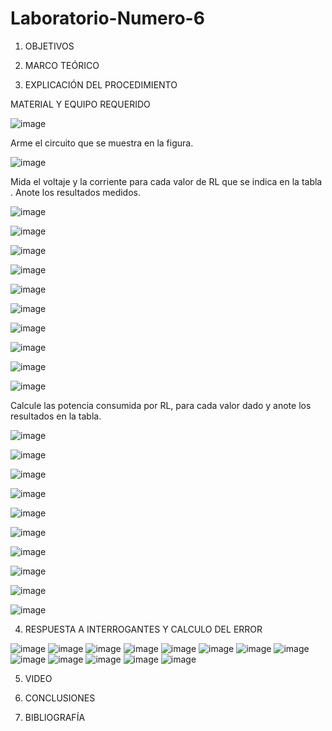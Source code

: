 # Laboratorio-Numero-6

1. OBJETIVOS



2. MARCO TEÓRICO 


3. EXPLICACIÓN DEL PROCEDIMIENTO

MATERIAL Y EQUIPO REQUERIDO

![image](https://user-images.githubusercontent.com/93899720/149409968-1813e31e-6a9a-4d3a-b53d-b840d1d61a4d.png)

Arme el circuito que se muestra en la figura.

![image](https://user-images.githubusercontent.com/93899720/149410065-8e3f06d7-ab08-4e8c-8dd7-6a17fd3d45be.png)

Mida el voltaje y la corriente para cada valor de RL que se indica en la tabla . Anote los resultados medidos.

![image](https://user-images.githubusercontent.com/93899720/149410248-e8d5e596-6354-43f0-98d6-d7ceb0b89921.png)

![image](https://user-images.githubusercontent.com/93899720/149410262-e0f904a8-6329-43cc-8b8c-e4021d6bd15e.png)

![image](https://user-images.githubusercontent.com/93899720/149410281-28f75d29-1956-4aae-aee6-290ff01f17af.png)

![image](https://user-images.githubusercontent.com/93899720/149410296-7f5d5ec6-04a2-4ac0-b67c-2ef121e9ab76.png)

![image](https://user-images.githubusercontent.com/93899720/149410316-ef4f8f27-2cd9-4f59-96c6-fa75c60c2cdf.png)

![image](https://user-images.githubusercontent.com/93899720/149410335-1d5c6b6e-8a32-42b5-9374-e2bd994170f1.png)

![image](https://user-images.githubusercontent.com/93899720/149410352-a82dad6b-31f1-431b-b40e-4ddf562b956c.png)

![image](https://user-images.githubusercontent.com/93899720/149410375-ff5c5496-2224-4189-b9f3-59e67e57c02b.png)

![image](https://user-images.githubusercontent.com/93899720/149410400-4dab6178-8c99-4892-a46b-ddd20105ee65.png)

![image](https://user-images.githubusercontent.com/93899720/149410418-43082448-f7e6-4d38-94f1-a645d309735b.png)

Calcule las potencia consumida por RL, para cada valor dado y anote los resultados en la tabla.

![image](https://user-images.githubusercontent.com/93899720/149417825-2b02ab22-a306-4083-b9b6-d10c47883a04.png)

![image](https://user-images.githubusercontent.com/93899720/149417856-bb2d6fd8-f902-46d7-9043-f7e065eff4ed.png)

![image](https://user-images.githubusercontent.com/93899720/149417890-85c6f75e-654f-46e6-b4cd-8f31d9bce739.png)

![image](https://user-images.githubusercontent.com/93899720/149417912-7cdde32a-f5ac-426c-936a-fcbaf6ecd101.png)

![image](https://user-images.githubusercontent.com/93899720/149417942-687c0ae5-072f-4c1e-a798-e239a7390780.png)

![image](https://user-images.githubusercontent.com/93899720/149417963-be9b10d4-20be-456e-9e34-a44f4405f4d0.png)

![image](https://user-images.githubusercontent.com/93899720/149417982-f12f43ba-b155-46ee-95c2-55c5a044803e.png)

![image](https://user-images.githubusercontent.com/93899720/149418006-0ddde4eb-8967-4174-94b0-9d80718bff97.png)

![image](https://user-images.githubusercontent.com/93899720/149418017-ea4faf0e-7c66-440f-b9d3-17a6c61885a4.png)

![image](https://user-images.githubusercontent.com/93899720/149418034-5affe9d1-c89c-4184-8a61-b51ad415e19e.png)


4. RESPUESTA A INTERROGANTES Y CALCULO DEL ERROR

![image](https://user-images.githubusercontent.com/93899720/149421710-8b48eaad-8c52-4242-bd5a-2662dd6f801e.png)
![image](https://user-images.githubusercontent.com/93899720/149421756-46afad3c-3e06-44da-8ade-babd9f9b4db0.png)
![image](https://user-images.githubusercontent.com/93899720/149421893-b0b0a84b-95e2-4638-85fa-f0357b6a5f35.png)
![image](https://user-images.githubusercontent.com/93899720/149421931-3679f46d-2c65-4916-9c7d-25a3971db2b8.png)
![image](https://user-images.githubusercontent.com/93899720/149421953-fe41621c-2a60-4813-876b-75d7f34582a7.png)
![image](https://user-images.githubusercontent.com/93899720/149421977-291a3020-177f-49e1-b51b-3e0b3c5a98d1.png)
![image](https://user-images.githubusercontent.com/93899720/149422001-9e6cf01d-ee36-4e83-ba9e-deb81398112a.png)
![image](https://user-images.githubusercontent.com/93899720/149422018-c6abf803-ba48-4172-88d2-093c2ab930fe.png)
![image](https://user-images.githubusercontent.com/93899720/149422071-4e94e8ce-4db7-48e0-9d3d-1509e4e8b0b5.png)
![image](https://user-images.githubusercontent.com/93899720/149422092-5d6f0af5-7db8-4058-9607-1d433cb361da.png)
![image](https://user-images.githubusercontent.com/93899720/149422111-fd0d2559-65a2-483e-8e42-271b6a47e196.png)
![image](https://user-images.githubusercontent.com/93899720/149425174-b6e7e823-202f-4fcd-87ba-fac040268c99.png)
![image](https://user-images.githubusercontent.com/93899720/149425196-0ac6002f-a363-4bdc-a07c-35f5738fc8a5.png)




5. VIDEO


6. CONCLUSIONES



7. BIBLIOGRAFÍA

